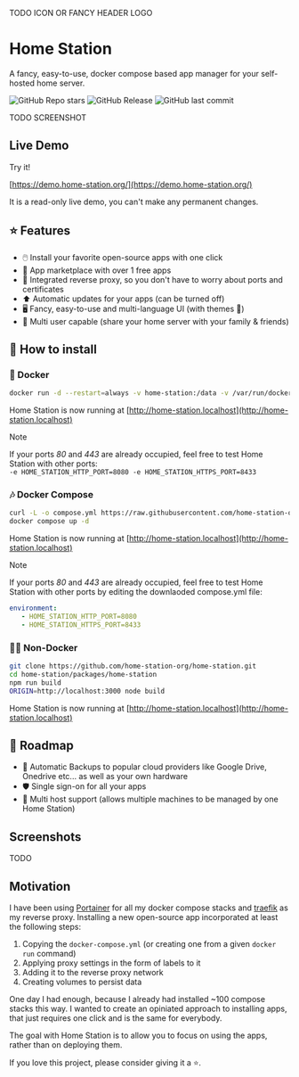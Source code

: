 TODO ICON OR FANCY HEADER LOGO

# Home Station

A fancy, easy-to-use, docker compose based app manager for your self-hosted home server.

![GitHub Repo stars](https://img.shields.io/github/stars/home-station-org/home-station)
![GitHub Release](https://img.shields.io/github/v/release/home-station-org/home-station)
![GitHub last commit](https://img.shields.io/github/last-commit/home-station-org/home-station)

TODO SCREENSHOT

## Live Demo

Try it!

[https://demo.home-station.org/](https://demo.home-station.org/)

It is a read-only live demo, you can't make any permanent changes.

## ⭐️ Features

- 🖱️ Install your favorite open-source apps with one click
- 🏬 App marketplace with over 1 free apps
- 🔐 Integrated reverse proxy, so you don't have to worry about ports and certificates
- ⬆️ Automatic updates for your apps (can be turned off)
- 🖥️ Fancy, easy-to-use and multi-language UI (with themes 🎨)
- 👤 Multi user capable (share your home server with your family & friends)

## 🔧 How to install

### 🐳 Docker

```bash
docker run -d --restart=always -v home-station:/data -v /var/run/docker.sock:/var/run/docker.sock --network home-station --name home-station ghcr.io/home-station-org/home-station
```

Home Station is now running at [http://home-station.localhost](http://home-station.localhost)

> [!NOTE]
> If your ports *80* and *443* are already occupied, feel free to test Home Station with other ports:  
> `-e HOME_STATION_HTTP_PORT=8080 -e HOME_STATION_HTTPS_PORT=8433`

### 🎶 Docker Compose

```bash
curl -L -o compose.yml https://raw.githubusercontent.com/home-station-org/home-station/main/packages/home-station/compose.yml
docker compose up -d
```

Home Station is now running at [http://home-station.localhost](http://home-station.localhost)

> [!NOTE]
> If your ports *80* and *443* are already occupied, feel free to test Home Station with other ports by editing the downlaoded compose.yml file:  
>
> ```yaml
>environment:
>    - HOME_STATION_HTTP_PORT=8080
>    - HOME_STATION_HTTPS_PORT=8433
> ```

### 💪🏻 Non-Docker

```bash
git clone https://github.com/home-station-org/home-station.git
cd home-station/packages/home-station
npm run build
ORIGIN=http://localhost:3000 node build
```

Home Station is now running at [http://home-station.localhost](http://home-station.localhost)

## 🚧 Roadmap

- 🛟 Automatic Backups to popular cloud providers like Google Drive, Onedrive etc... as well as your own hardware
- 🛡️ Single sign-on for all your apps
- 🔗 Multi host support (allows multiple machines to be managed by one Home Station)

## Screenshots

TODO

## Motivation

I have been using [Portainer](https://www.portainer.io) for all my docker compose stacks and [traefik](https://traefik.io/traefik/) as my reverse proxy. Installing a new open-source
app incorporated at least the following steps:

1. Copying the `docker-compose.yml` (or creating one from a given `docker run` command)
2. Applying proxy settings in the form of labels to it
3. Adding it to the reverse proxy network
4. Creating volumes to persist data

One day I had enough, because I already had installed ~100 compose stacks this way. I wanted to create an opiniated approach
to installing apps, that just requires one click and is the same for everybody.

The goal with Home Station is to allow you to focus on using the apps, rather than on deploying them.

If you love this project, please consider giving it a ⭐.
